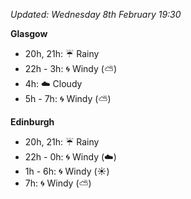 *Updated: Wednesday 8th February 19:30*

**Glasgow**

* 20h, 21h: :umbrella: Rainy
* 22h - 3h: :cyclone: Windy (:partly_sunny:)
* 4h: :cloud: Cloudy
* 5h - 7h: :cyclone: Windy (:partly_sunny:)

**Edinburgh**

* 20h, 21h: :umbrella: Rainy
* 22h - 0h: :cyclone: Windy (:cloud:)
* 1h - 6h: :cyclone: Windy (:sunny:)
* 7h: :cyclone: Windy (:partly_sunny:)
